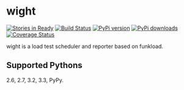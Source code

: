 wight
=====

[![Stories in Ready](https://badge.waffle.io/heynemann/wight.png)](http://waffle.io/heynemann/wight)
[![Build Status](https://travis-ci.org/heynemann/wight.png?branch=master)](https://travis-ci.org/heynemann/wight)
[![PyPi version](https://pypip.in/v/wight/badge.png)](https://crate.io/packages/$REPO/)
[![PyPi downloads](https://pypip.in/d/wight/badge.png)](https://crate.io/packages/$REPO/)
[![Coverage Status](https://coveralls.io/repos/heynemann/wight/badge.png?branch=master)](https://coveralls.io/r/heynemann/wight?branch=master)

wight is a load test scheduler and reporter based on funkload.

Supported Pythons
-----------------

2.6, 2.7, 3.2, 3.3, PyPy.
